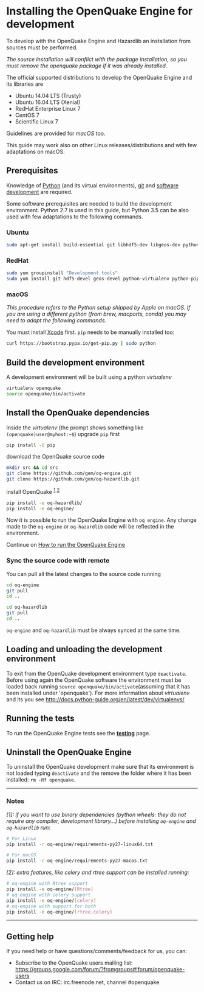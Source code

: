 # Installing the OpenQuake Engine for development

To develop with the OpenQuake Engine and Hazardlib an installation from sources must be performed.

*The source installation will conflict with the package installation, so you
must remove the openquake package if it was already installed.*

The official supported distributions to develop the OpenQuake Engine and its libraries are
- Ubuntu 14.04 LTS (Trusty) 
- Ubuntu 16.04 LTS (Xenial)
- RedHat Enterprise Linux 7 
- CentOS 7
- Scientific Linux 7

Guidelines are provided for *macOS* too.

This guide may work also on other Linux releases/distributions and with few adaptations on macOS.

## Prerequisites

Knowledge of [Python](https://www.python.org/) (and its virtual environments), [git](https://git-scm.com/) and [software development](https://xkcd.com/844/) are required.

Some software prerequisites are needed to build the development environment. Python 2.7 is used in this guide, but Python 3.5 can be also used with few adaptations to the following commands.

### Ubuntu

```bash
sudo apt-get install build-essential git libhdf5-dev libgeos-dev python-virtualenv python-pip
```

### RedHat

```bash
sudo yum groupinstall "Development tools"
sudo yum install git hdf5-devel geos-devel python-virtualenv python-pip
```

### macOS
*This procedure refers to the Python setup shipped by Apple on macOS. If you are using a different python (from brew, macports, conda) you may need to adapt the following commands.*

You must install [Xcode](https://itunes.apple.com/app/xcode/id497799835?mt=12) first.
`pip` needs to be manually installed too:

```bash
curl https://bootstrap.pypa.io/get-pip.py | sudo python
```

## Build the development environment

A development environment will be built using a python *virtualenv*

```bash
virtualenv openquake
source openquake/bin/activate
```

## Install the OpenQuake dependencies

Inside the *virtualenv* (the prompt shows something like `(openquake)user@myhost:~$`) upgrade `pip` first

```bash
pip install -U pip
```

download the OpenQuake source code

```bash
mkdir src && cd src
git clone https://github.com/gem/oq-engine.git
git clone https://github.com/gem/oq-hazardlib.git
```

install OpenQuake <sup>[1](#note1)</sup> <sup>[2](#note2)</sup>


```bash
pip install -e oq-hazardlib/
pip install -e oq-engine/
```

Now it is possible to run the OpenQuake Engine with `oq engine`. Any change made to the `oq-engine` or `oq-hazardlib` code will be reflected in the environment.

Continue on [How to run the OpenQuake Engine](../running/unix.md)

### Sync the source code with remote

You can pull all the latest changes to the source code running

```bash
cd oq-engine
git pull
cd ..

cd oq-hazardlib
git pull
cd ..
```

`oq-engine` and `oq-hazardlib` must be always synced at the same time.

## Loading and unloading the development environment

To exit from the OpenQuake development environment type `deactivate`. Before using again the OpenQuake software the environment must be loaded back running `source openquake/bin/activate`(assuming that it has been installed under 'openquake'). For more information about *virtualenv* and its you see http://docs.python-guide.org/en/latest/dev/virtualenvs/

## Running the tests

To run the OpenQuake Engine tests see the **[testing](../testing.md)** page.

## Uninstall the OpenQuake Engine

To uninstall the OpenQuake development make sure that its environment is not loaded typing `deactivate` and the remove the folder where it has been installed: `rm -Rf openquake`.

***

### Notes ###

*<a name="note1">[1]</a>: if you want to use binary dependencies (python wheels: they do not require any compiler, development library...) before installing `oq-engine` and `oq-hazardlib` run:*

```bash
# For Linux
pip install -r oq-engine/requirements-py27-linux64.txt
```

```bash
# For macOS
pip install -r oq-engine/requirements-py27-macos.txt
```

*<a name="note2">[2]</a>: extra features, like celery and rtree support can be installed running:*

```bash
# oq-engine with Rtree support
pip install -e oq-engine/[Rtree]
# oq-engine with celery support
pip install -e oq-engine/[celery]
# oq-engine with support for both
pip install -e oq-engine/[rtree,celery]
```

***

## Getting help
If you need help or have questions/comments/feedback for us, you can:
  * Subscribe to the OpenQuake users mailing list: https://groups.google.com/forum/?fromgroups#!forum/openquake-users
  * Contact us on IRC: irc.freenode.net, channel #openquake
